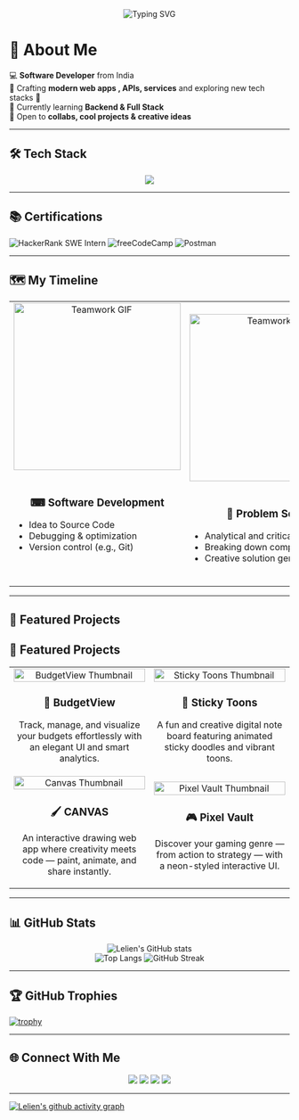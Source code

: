 <!-- Animated Typing Intro 
<div align="center">
  
<h1 align="center">
  <img src="https://capsule-render.vercel.app/api?type=waving&color=0:00F7FF,100:FF00FF&height=180&section=header&text=Hey!+I'm+Lelien+👋&fontSize=40&fontColor=ffffff&animation=fadeIn&fontAlignY=35" />
</h1>
</div>  -->

<div align="center">
  <img src="https://readme-typing-svg.herokuapp.com?font=Orbitron&weight=200&size=37&pause=1000&center=true&vCenter=true&width=720&height=200&lines=Welcome+To+My+CodeSpace+!....+;Hello%2C+I+am+Lelien+Panda+%F0%9F%91%8B%F0%9F%8F%BB!....;I+am+Full+Stack+Web+Developer+%F0%9F%8C%90;Aspiring+AI+%26+DevOps+Expert;Explore+My+Projects+Here+%F0%9F%A7%91%E2%80%8D%F0%9F%92%BB+!....." alt="Typing SVG" />
</div>



# 👾 About Me  

💻  **Software Developer** from India  
🎯 Crafting **modern web apps , APIs, services** and exploring new tech stacks 🚀  
🌱 Currently learning **Backend & Full Stack**  
🤝 Open to **collabs, cool projects & creative ideas**

---

## 🛠️ Tech Stack  
<p align="center">
  <img src="https://skillicons.dev/icons?i=js,react,nodejs,express,java,go,spring,python,kotlin,tailwind,threejs,neovim" />
</p>

---

## 📚 Certifications  
![HackerRank SWE Intern](https://img.shields.io/badge/HackerRank-Software%20Engineer%20Intern-green?style=for-the-badge&logo=hackerrank)
![freeCodeCamp](https://img.shields.io/badge/freeCodeCamp-Certified-green?style=for-the-badge&logo=freecodecamp&logoColor=white)
![Postman](https://img.shields.io/badge/Postman-API%20Certified-orange?style=for-the-badge&logo=postman)

---

## 🗺️ My Timeline  

<table align="center">
  <tr>
    <!-- First GIF + Soft Skills -->
    <td align="center" width="33%">
      <img src="https://media3.giphy.com/media/v1.Y2lkPTc5MGI3NjExZjJ6emFkZ29oczU1MHVhbG03MHBndDYzOWRpNm0zcGg2c2d2N2U5YiZlcD12MV9pbnRlcm5hbF9naWZfYnlfaWQmY3Q9Zw/pbIavlMZE7TkcVriMM/giphy.gif" width="300" alt="Teamwork GIF"/>
      <br/><br/>
      <h3><strong>⌨ Software Development</strong></h3> 
      <ul align="left">
         <li>Idea to Source Code</li>
         <li>Debugging & optimization</li>
         <li>Version control (e.g., Git)</li>
      </ul>
      <br></br>
    </td> 
     <td align="center" width="33%">
      <img src="https://media0.giphy.com/media/v1.Y2lkPTc5MGI3NjExMDQ1MHRsY3Rjd2ZkOWpwOWthcGxoOHRrZnlmY2Judzk4b2hpZnJsdSZlcD12MV9pbnRlcm5hbF9naWZfYnlfaWQmY3Q9Zw/gRl82JKtOdzDr3m43F/giphy.gif" width="300" alt="Teamwork GIF"/>
       <br/><br/>
      <h3><strong>🧠 Problem Solving</strong></h3> 
      <ul align="left">
         <li>Analytical and critical thinking</li>
        <li>Breaking down complex issues</li>
        <li>Creative solution generation</li>
      </ul>
    </td>
     <td align="center" width="33%">
      <img src="https://media3.giphy.com/media/v1.Y2lkPTc5MGI3NjExdHBjMmsxNG1nd3Z3OTdiZGRyaXk4eDI1bWk5cXNvaHRyYWV4N2s2NSZlcD12MV9pbnRlcm5hbF9naWZfYnlfaWQmY3Q9Zw/YlnvMD9xkDrCu0cdip/giphy.gif" width="250" alt="Teamwork GIF"/>
      <br/><br/>
      <h3><strong>🤝 Collaboration & Teamwork</strong></h3> 
      <ul align="left">
        <li>Active listening & clear communication</li>
        <li>Thriving in group projects</li>
        <li>Helping peers grow together</li>
      </ul>
    </td>
  </tr>
</table>


---

## 🚀 Featured Projects  

<!-- [![BudgetView](https://img.shields.io/badge/BudgetView-4CAF50?style=for-the-badge&logo=vercel&logoColor=white)](https://budget-view-phi.vercel.app/dashboard)  
[![Cursed Pixels](https://img.shields.io/badge/Cursed%20Pixels-9C27B0?style=for-the-badge&logo=vercel&logoColor=white)](https://paintox.vercel.app/)  
[![WRIT{•"•}](https://img.shields.io/badge/WRIT%7B%E2%80%A2%22%E2%80%A2%7D-FF4081?style=for-the-badge&logo=vercel&logoColor=white)](https://writos.vercel.app/) -->

## 🚀 Featured Projects  

<table>
  <tr>
    <td align="center" width="50%">
      <a href="https://github.com/lelixn/BudgetView" target="_blank">
        <img src="" width="100%" alt="BudgetView Thumbnail"/>
      </a>
      <h3>💸 BudgetView</h3>
      <p>Track, manage, and visualize your budgets effortlessly with an elegant UI and smart analytics.</p>
    </td>
    <td align="center" width="50%">
      <a href="https://github.com/lelixn/sticky_toons" target="_blank">
        <img src="https://github.com/lelixn/sticky_toons/raw/main/preview.png" width="100%" alt="Sticky Toons Thumbnail"/>
      </a>
      <h3>🎨 Sticky Toons</h3>
      <p>A fun and creative digital note board featuring animated sticky doodles and vibrant toons.</p>
    </td>
  </tr>
  <tr>
    <td align="center" width="50%">
      <a href="https://github.com/lelixn/CANVAS" target="_blank">
        <img src="https://github.com/lelixn/CANVAS/raw/main/preview.png" width="100%" alt="Canvas Thumbnail"/>
      </a>
      <h3>🖌️ CANVAS</h3>
      <p>An interactive drawing web app where creativity meets code — paint, animate, and share instantly.</p>
    </td>
    <td align="center" width="50%">
      <a href="https://github.com/lelixn/PixelVault" target="_blank">
        <img src="https://raw.githubusercontent.com/lelixn/lelixn/main/assets/pixel-vault-preview.png" width="100%" alt="Pixel Vault Thumbnail"/>
      </a>
      <h3>🎮 Pixel Vault</h3>
      <p>Discover your gaming genre — from action to strategy — with a neon-styled interactive UI.</p>
    </td>
  </tr>
</table>

---

## 📊 GitHub Stats  
<div align="center">

![Lelien's GitHub stats](https://github-readme-stats.vercel.app/api?username=lelixn&show_icons=true&theme=radical) <br>
![Top Langs](https://github-readme-stats.vercel.app/api/top-langs/?username=lelixn&layout=compact&theme=radical) 
![GitHub Streak](https://nirzak-streak-stats.vercel.app/?user=lelixn&theme=nightowl&hide_border=false)

</div>

---


## 🏆 GitHub Trophies  
[![trophy](https://github-profile-trophy.vercel.app/?username=lelixn&theme=radical&no-frame=true&margin-w=10&margin-h=10)](https://github.com/ryo-ma/github-profile-trophy)


---


## 🌐 Connect With Me  
<p align="center">
  <a href="https://www.linkedin.com/in/lelien-panda/"><img src="https://img.shields.io/badge/LinkedIn-0A66C2?style=for-the-badge&logo=linkedin&logoColor=white"/></a>
  <a href="mailto:lelinpanda35@gmail.com"><img src="https://img.shields.io/badge/Email-D14836?style=for-the-badge&logo=gmail&logoColor=white"/></a>
  <a href="https://github.com/lelixn"><img src="https://img.shields.io/badge/GitHub-171515?style=for-the-badge&logo=github&logoColor=white"/></a>
  <a href="https://dribbble.com/lelixn"><img src="https://img.shields.io/badge/Dribbble-EA4C89?style=for-the-badge&logo=dribbble&logoColor=white"/></a>
</p>

---

[![Lelien's github activity graph](https://github-readme-activity-graph.vercel.app/graph?username=lelixn&bg_color=000000&color=00F7FF&line=FF00FF&point=FFFFFF&area=true&hide_border=true)](https://github.com/Ashutosh00710/github-readme-activity-graph)


